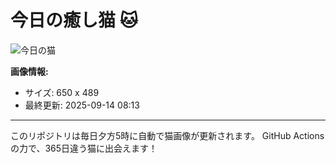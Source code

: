 # 今日の癒し猫 🐱

![今日の猫](https://cdn2.thecatapi.com/images/c98.jpg)

**画像情報:**
- サイズ: 650 x 489
- 最終更新: 2025-09-14 08:13

---

このリポジトリは毎日夕方5時に自動で猫画像が更新されます。
GitHub Actionsの力で、365日違う猫に出会えます！
